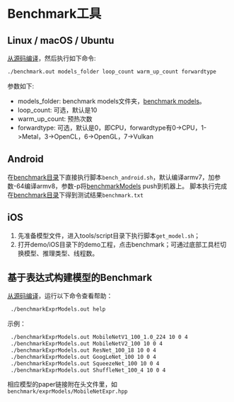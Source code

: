 # Benchmark工具
## Linux / macOS / Ubuntu
[从源码编译](../compile/tools.html#benchmark)，然后执行如下命令:
```bash
./benchmark.out models_folder loop_count warm_up_count forwardtype
```
参数如下:
- models_folder: benchmark models文件夹，[benchmark models](https://github.com/alibaba/MNN/tree/master/benchmark/models)。
- loop_count: 可选，默认是10
- warm_up_count: 预热次数
- forwardtype: 可选，默认是0，即CPU，forwardtype有0->CPU，1->Metal，3->OpenCL，6->OpenGL，7->Vulkan
## Android
在[benchmark目录](https://github.com/alibaba/MNN/tree/master/benchmark/android)下直接执行脚本`bench_android.sh`，默认编译armv7，加参数-64编译armv8，参数-p将[benchmarkModels](https://github.com/alibaba/MNN/tree/master/benchmark/models) push到机器上。
脚本执行完成在[benchmark目录](https://github.com/alibaba/MNN/tree/master/benchmark/android)下得到测试结果`benchmark.txt`
## iOS
1. 先准备模型文件，进入tools/script目录下执行脚本`get_model.sh`；
2. 打开demo/iOS目录下的demo工程，点击benchmark；可通过底部工具栏切换模型、推理类型、线程数。
## 基于表达式构建模型的Benchmark
[从源码编译](../compile/tools.html#benchmark)，运行以下命令查看帮助：
```bash
 ./benchmarkExprModels.out help
```
示例：
```bash
 ./benchmarkExprModels.out MobileNetV1_100_1.0_224 10 0 4 
 ./benchmarkExprModels.out MobileNetV2_100 10 0 4 
 ./benchmarkExprModels.out ResNet_100_18 10 0 4 
 ./benchmarkExprModels.out GoogLeNet_100 10 0 4 
 ./benchmarkExprModels.out SqueezeNet_100 10 0 4 
 ./benchmarkExprModels.out ShuffleNet_100_4 10 0 4
```
相应模型的paper链接附在头文件里，如`benchmark/exprModels/MobileNetExpr.hpp`

